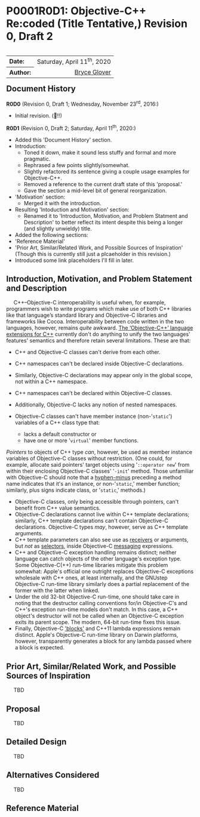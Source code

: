 # P0001R0D1:  Objective-C++ Re:coded (Title Tentative,) Revision 0, Draft 2

<table style="float:left">
  <tr>
    <th style="text-align:left">Date:  </th>
    <td style="text-align:right">Saturday, April 11<sup>th</sup>, 2020</td>
  </tr>
  <tr>
    <th style="text-align:left">Author:  </th>
    <td style="text-align:right"><a href=“https://github.com/RandomDSdevel”>Bryce Glover</a></td>
  </tr>
</table>

## Document History

**R0D0** (Revision 0, Draft 1; Wednesday, November 23<sup>rd</sup>, 2016:)

 - Initial revision.  (🎉!!)  

**R0D1** (Revision 0, Draft 2; Saturday, April 11<sup>th</sup>, 2020:)  

 - Added this 'Document History' section.  
 - Introduction:  
   - Toned it down, make it sound less stuffy and formal and more pragmatic.  
   - Rephrased a few points slightly/somewhat.  
   - Slightly refactored its sentence giving a couple usage examples for Objective-C++.  
   - Removed a reference to the current draft state of this 'proposal.'  
   - Gave the section a mid-level bit of general reorganization.  
 - 'Motivation' section:  
   - Merged it with the introduction.  
 - Resulting 'Intoduction and Motivation' section:  
   - Renamed it to 'Introduction, Motivation, and Problem Statment and Description' to better reflect its intent despite this being a longer (and slightly unwieldy) title.  
 - Added the following sections:  
  - 'Reference Material'
  - 'Prior Art, Similar/Related Work, and Possible Sources of Inspiration' (Though this is currently still just a plcaeholder in this revision.)  
 - Introduced some link placeholders I'll fill in later.  

## Introduction, Motivation, and Problem Statement and Description

&nbsp;&nbsp;&nbsp;&nbsp;&nbsp;C++–Objective-C interoperability is useful when, for example, programmers wish to write programs which make use of both C++ libraries like that language’s standard library and Objective-C libraries and frameworks like Cocoa.  Interoperability between code written in the two languages, however, remains _quite_ awkward.  [The ‘Objective-C++’ language extensions for C++][1] currently don't do anything to unify the two languages' features' semantics and therefore retain several limitations.  These are that:  

 - C++ and Objective-C classes can't derive from each other.  
 - C++ namespaces can't be declared inside Objective-C declarations.  
 - Similarly, Objective-C declarations may appear only in the global scope, not within a C++ namespace.  
 - C++ namespaces can't be declared within Objective-C classes.  
 - Additionally, Objective-C lacks any notion of nested namespaces.  
 - Objective-C classes can't have member instance (non-'`static`') variables of a C++ class type that:  

   - lacks a default constructor or
   - have one or more '`virtual`' member functions.  

  _Pointers_ to objects of C++ type _can_, however, be used as member instance variables of Objective-C classes without restriction.  (One could, for example, allocate said pointers' target objects using '`::operator new`' from within their enclosing Objective-C classes' '`-init`' method.  Those unfamiliar with Objective-C should note that a [hyphen-minus](https://en.wikipedia.org/wiki/Hyphen-minus) preceding a method name indicates that it's an instance, or non-'`static`,' member function; similarly, plus signs indicate class, or '`static`,' methods.)  
 - Objective-C classes, only being accessible through pointers, can't benefit from C++ value semantics.  
 - Objective-C declarations cannot live within C++ template declarations; similarly, C++ template declarations can't contain Objective-C declarations.  Objective-C types _may_, however, serve as C++ template arguments.  
 - C++ template parameters can also see use as [receivers][Receivers] or arguments, but _not_ as [selectors][Selectors], inside Objective-C [messaging][Message Passing] expressions.  
 - C++ and Objective-C exception handling remains distinct; neither language can catch objects of the other language's exception type.  Some Objective-C(++) run-time libraries mitigate this problem somewhat:  Apple's official one outright replaces Objective-C exceptions wholesale with C++ ones, at least internally, and the GNUstep Objective-C run-time library similarly does a partial replacement of the former with the latter when linked.  
 - Under the old 32-bit Objective-C run-time, one should take care in noting that the destructor calling conventions for/in Objective-C's and C++'s exception run-time models don't match.  In this case, a C++ object's destructor will not be called when an Objective-C exception exits its parent scope.  The modern, 64-bit run-time fixes this issue.  
 - Finally, Objective-C ['blocks'][Blocks] and C++11 lambda expressions remain distinct.  Apple's Objective-C run-time library on Darwin platforms, however, transparently generates a block for any lambda passed where a block is expected.  

## Prior Art, Similar/Related Work, and Possible Sources of Inspiration

&nbsp;&nbsp;&nbsp;&nbsp;&nbsp;TBD

## Proposal

&nbsp;&nbsp;&nbsp;&nbsp;&nbsp;TBD

## Detailed Design

&nbsp;&nbsp;&nbsp;&nbsp;&nbsp;TBD

## Alternatives Considered

&nbsp;&nbsp;&nbsp;&nbsp;&nbsp;TBD

## Reference Material

[1]:  <https://en.wikipedia.org/wiki/Objective-C#Objective-C.2B.2B> "Objective-C § Objective-C++ — Wikipedia"
[2]:  <http://web.archive.org/web/20100831154014/https://developer.apple.com/mac/library/documentation/Cocoa/Conceptual/ObjectiveC/Articles/ocCPlusPlus.html> "Using C++ With Objective-C — Apple Developer (The Internet Archive) (Originally retrived at 15:40:14 UTC on August 31<sup>st</sup>, 2010)"
<!--Add links to Apple developer or other documentation on the following Objective-C topics:  -->
[Receivers]:  <> ""
[Selectors]:  <> ""
[Message Passing]:  <> ""
[Blocks]:  <> ""
